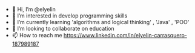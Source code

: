 - 👋 Hi, I’m @elyelin
- 👀 I’m interested in develop programming skills
- 🌱 I’m currently learning 'algorithms and logical thinking' , 'Java' , 'POO'
- 💞️ I’m looking to collaborate on education
- 📫 How to reach me https://www.linkedin.com/in/elyelin-carrasquero-187989187

<!---
elyelin/elyelin is a ✨ special ✨ repository because its `README.md` (this file) appears on your GitHub profile.
You can click the Preview link to take a look at your changes.
--->

